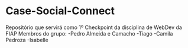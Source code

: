 # Case-Social-Connect
Repositório que servirá como 1º Checkpoint da disciplina de WebDev da FIAP
Membros do grupo: 
-Pedro Almeida e Camacho
-Tiago
-Camila Pedroza
-Isabelle